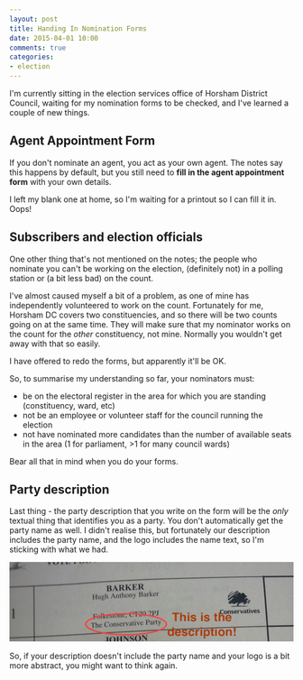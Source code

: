 ```yaml
---
layout: post
title: Handing In Nomination Forms
date: 2015-04-01 10:00
comments: true
categories:
- election
---
```


I'm currently sitting in the election services office of Horsham District Council, waiting for my nomination forms to be checked, and I've learned a couple of new things.

## Agent Appointment Form

If you don't nominate an agent, you act as your own agent. The notes say this happens by default, but you still need to **fill in the agent appointment form** with your own details.

I left my blank one at home, so I'm waiting for a printout so I can fill it in. Oops!

## Subscribers and election officials

One other thing that's not mentioned on the notes; the people who nominate you can't be working on the election, (definitely not) in a polling station or (a bit less bad) on the count.

I've almost caused myself a bit of a problem, as one of mine has independently volunteered to work on the count. Fortunately for me, Horsham DC covers two constituencies, and so there will be two counts going on at the same time. They will make sure that my nominator works on the count for the *other* constituency, not mine. Normally you wouldn't get away with that so easily.

I have offered to redo the forms, but apparently it'll be OK.

So, to summarise my understanding so far, your nominators must:

* be on the electoral register in the area for which you are standing (constituency, ward, etc)
* not be an employee or volunteer staff for the council running the election
* not have nominated more candidates than the number of available seats in the area (1 for parliament, >1 for many council wards)

Bear all that in mind when you do your forms.

## Party description

Last thing - the party description that you write on the form will be the *only* textual thing that identifies you as a party. You don't automatically get the party name as well. I didn't realise this, but fortunately our description includes the party name, and the logo includes the name text, so I'm sticking with what we had.

![Description](/images/descriptions.png)

So, if your description doesn't include the party name and your logo is a bit more abstract, you might want to think again.